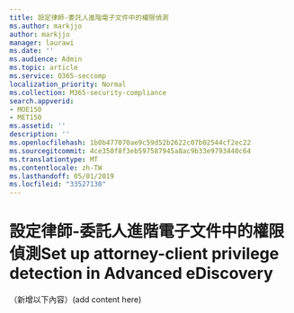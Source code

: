 ```yaml
---
title: 設定律師-委託人進階電子文件中的權限偵測
ms.author: markjjo
author: markjjo
manager: laurawi
ms.date: ''
ms.audience: Admin
ms.topic: article
ms.service: O365-seccomp
localization_priority: Normal
ms.collection: M365-security-compliance
search.appverid:
- MOE150
- MET150
ms.assetid: ''
description: ''
ms.openlocfilehash: 1b0b477070ae9c59d52b2622c07b02544cf2ec22
ms.sourcegitcommit: 4ce350f8f3eb597587945a8ac9b33e9793440c64
ms.translationtype: MT
ms.contentlocale: zh-TW
ms.lasthandoff: 05/01/2019
ms.locfileid: "33527130"
---
```

# <a name="set-up-attorney-client-privilege-detection-in-advanced-ediscovery"></a><span data-ttu-id="b202c-102">設定律師-委託人進階電子文件中的權限偵測</span><span class="sxs-lookup"><span data-stu-id="b202c-102">Set up attorney-client privilege detection in Advanced eDiscovery</span></span>

<span data-ttu-id="b202c-103">（新增以下內容）</span><span class="sxs-lookup"><span data-stu-id="b202c-103">(add content here)</span></span>
